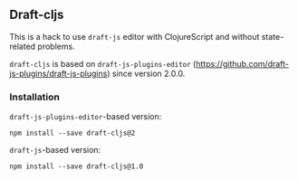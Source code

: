 ## Draft-cljs

This is a hack to use `draft-js` editor with ClojureScript and
without state-related problems.

`draft-cljs` is based on `draft-js-plugins-editor` (https://github.com/draft-js-plugins/draft-js-plugins) since version 2.0.0.

### Installation

`draft-js-plugins-editor`-based version:
```
npm install --save draft-cljs@2
```

`draft-js`-based version:
```
npm install --save draft-cljs@1.0
```
